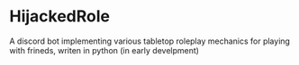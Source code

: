 # HijackedRole

A discord bot implementing various tabletop roleplay mechanics for playing with frineds, writen in python (in early develpment)

